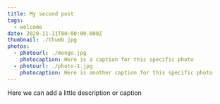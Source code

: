 ```yaml
---
title: My second post
tags:
  - welcome
date: 2020-11-11T00:00:00.000Z
thumbnail: ./thumb.jpg
photos:
  - photourl: ./mongo.jpg
    photocaption: Here is a caption for this specific photo
  - photourl: ./photo-1.jpg
    photocaption: Here is another caption for this specific photo
---
```

Here we can add a little description or caption
